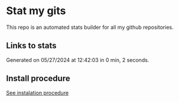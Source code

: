 # Stat my gits

This repo is an automated stats builder for all my github repositories.

## Links to stats


Generated on 05/27/2024 at 12:42:03 in 0 min, 2 seconds.

## Install procedure

[See instalation procedure](./src/install.md)
